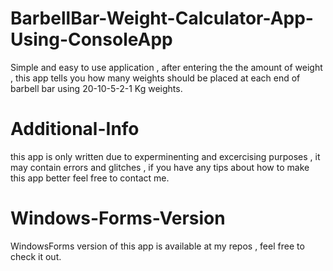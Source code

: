 # BarbellBar-Weight-Calculator-App-Using-ConsoleApp
Simple and easy to use application , after entering the the amount of weight , this app tells you how many weights should be placed at each end of barbell bar
using 20-10-5-2-1 Kg weights.
# Additional-Info
this app is only written due to experminenting and excercising purposes , it may contain errors and glitches , if you have any tips about how to make this app better
feel free to contact me.
# Windows-Forms-Version
WindowsForms version of this app is available at my repos , feel free to check it out.
